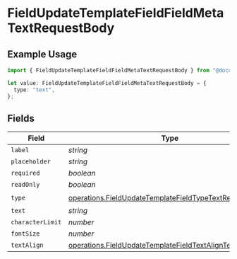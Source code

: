 # FieldUpdateTemplateFieldFieldMetaTextRequestBody

## Example Usage

```typescript
import { FieldUpdateTemplateFieldFieldMetaTextRequestBody } from "@documenso/sdk-typescript/models/operations";

let value: FieldUpdateTemplateFieldFieldMetaTextRequestBody = {
  type: "text",
};
```

## Fields

| Field                                                                                                                              | Type                                                                                                                               | Required                                                                                                                           | Description                                                                                                                        |
| ---------------------------------------------------------------------------------------------------------------------------------- | ---------------------------------------------------------------------------------------------------------------------------------- | ---------------------------------------------------------------------------------------------------------------------------------- | ---------------------------------------------------------------------------------------------------------------------------------- |
| `label`                                                                                                                            | *string*                                                                                                                           | :heavy_minus_sign:                                                                                                                 | N/A                                                                                                                                |
| `placeholder`                                                                                                                      | *string*                                                                                                                           | :heavy_minus_sign:                                                                                                                 | N/A                                                                                                                                |
| `required`                                                                                                                         | *boolean*                                                                                                                          | :heavy_minus_sign:                                                                                                                 | N/A                                                                                                                                |
| `readOnly`                                                                                                                         | *boolean*                                                                                                                          | :heavy_minus_sign:                                                                                                                 | N/A                                                                                                                                |
| `type`                                                                                                                             | [operations.FieldUpdateTemplateFieldTypeTextRequestBody2](../../models/operations/fieldupdatetemplatefieldtypetextrequestbody2.md) | :heavy_check_mark:                                                                                                                 | N/A                                                                                                                                |
| `text`                                                                                                                             | *string*                                                                                                                           | :heavy_minus_sign:                                                                                                                 | N/A                                                                                                                                |
| `characterLimit`                                                                                                                   | *number*                                                                                                                           | :heavy_minus_sign:                                                                                                                 | N/A                                                                                                                                |
| `fontSize`                                                                                                                         | *number*                                                                                                                           | :heavy_minus_sign:                                                                                                                 | N/A                                                                                                                                |
| `textAlign`                                                                                                                        | [operations.FieldUpdateTemplateFieldTextAlignText](../../models/operations/fieldupdatetemplatefieldtextaligntext.md)               | :heavy_minus_sign:                                                                                                                 | N/A                                                                                                                                |